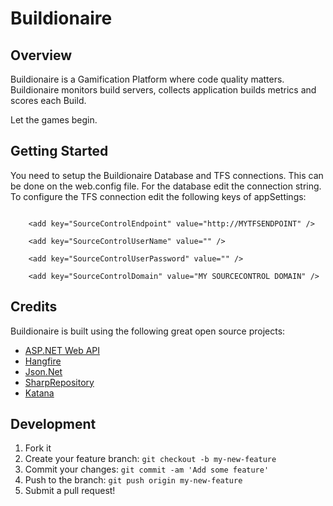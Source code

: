 # Buildionaire
## Overview
Buildionaire is a Gamification Platform where code quality matters. 
Buildionaire monitors build servers, collects application builds metrics and scores each Build.

Let the games begin.

## Getting Started
You need to setup the Buildionaire Database and TFS connections. This can be done on the web.config file. For the database edit the connection string. To configure the TFS connection edit the following keys of appSettings:

```

    <add key="SourceControlEndpoint" value="http://MYTFSENDPOINT" />

    <add key="SourceControlUserName" value="" />

    <add key="SourceControlUserPassword" value="" />

    <add key="SourceControlDomain" value="MY SOURCECONTROL DOMAIN" />

```

## Credits

Buildionaire is built using the following great open source projects:

- [ASP.NET Web API](https://aspnetwebstack.codeplex.com/)
- [Hangfire](https://github.com/HangfireIO/Hangfire)
- [Json.Net](http://james.newtonking.com/json)
- [SharpRepository](https://github.com/SharpRepository/SharpRepository)
- [Katana](https://katanaproject.codeplex.com/)

## Development
1. Fork it
2. Create your feature branch: `git checkout -b my-new-feature`
3. Commit your changes: `git commit -am 'Add some feature'`
4. Push to the branch: `git push origin my-new-feature`
5. Submit a pull request!
